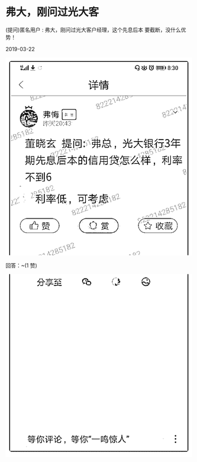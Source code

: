 # 弗大，刚问过光大客

(提问)匿名用户 : 弗大，刚问过光大客户经理，这个先息后本 要截断，没什么优势！

2019-03-22

![image](img/Image_005.png)

回答：~(1 赞)

![image](img/Image_006.png)